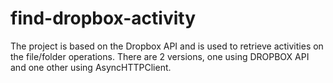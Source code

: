find-dropbox-activity
=====================

The project is based on the Dropbox API and is used to retrieve activities on the file/folder operations. There are 2 versions, one using DROPBOX API and one other using AsyncHTTPClient.
